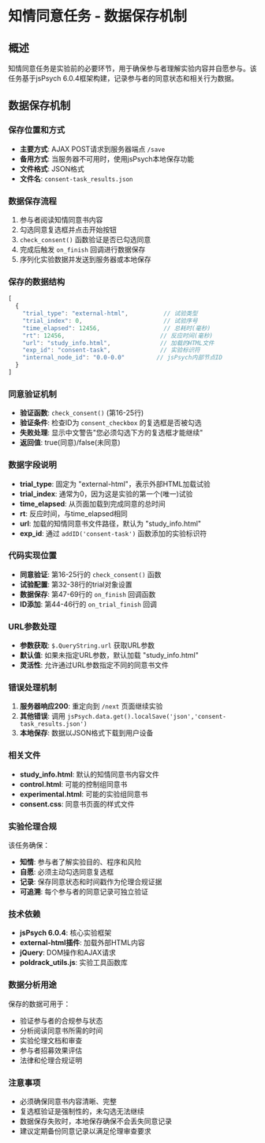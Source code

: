 # 知情同意任务 - 数据保存机制

## 概述
知情同意任务是实验前的必要环节，用于确保参与者理解实验内容并自愿参与。该任务基于jsPsych 6.0.4框架构建，记录参与者的同意状态和相关行为数据。

## 数据保存机制

### 保存位置和方式
- **主要方式**: AJAX POST请求到服务器端点 `/save`
- **备用方式**: 当服务器不可用时，使用jsPsych本地保存功能
- **文件格式**: JSON格式
- **文件名**: `consent-task_results.json`

### 数据保存流程
1. 参与者阅读知情同意书内容
2. 勾选同意复选框并点击开始按钮
3. `check_consent()` 函数验证是否已勾选同意
4. 完成后触发 `on_finish` 回调进行数据保存
5. 序列化实验数据并发送到服务器或本地保存

### 保存的数据结构
```javascript
[
  {
    "trial_type": "external-html",          // 试验类型
    "trial_index": 0,                       // 试验序号
    "time_elapsed": 12456,                  // 总耗时(毫秒)
    "rt": 12456,                           // 反应时间(毫秒)
    "url": "study_info.html",              // 加载的HTML文件
    "exp_id": "consent-task",              // 实验标识符
    "internal_node_id": "0.0-0.0"         // jsPsych内部节点ID
  }
]
```

### 同意验证机制
- **验证函数**: `check_consent()` (第16-25行)
- **验证条件**: 检查ID为 `consent_checkbox` 的复选框是否被勾选
- **失败处理**: 显示中文警告"您必须勾选下方的复选框才能继续"
- **返回值**: true(同意)/false(未同意)

### 数据字段说明
- **trial_type**: 固定为 "external-html"，表示外部HTML加载试验
- **trial_index**: 通常为0，因为这是实验的第一个(唯一)试验
- **time_elapsed**: 从页面加载到完成同意的总时间
- **rt**: 反应时间，与time_elapsed相同
- **url**: 加载的知情同意书文件路径，默认为 "study_info.html"
- **exp_id**: 通过 `addID('consent-task')` 函数添加的实验标识符

### 代码实现位置
- **同意验证**: 第16-25行的 `check_consent()` 函数
- **试验配置**: 第32-38行的trial对象设置
- **数据保存**: 第47-69行的 `on_finish` 回调函数
- **ID添加**: 第44-46行的 `on_trial_finish` 回调

### URL参数处理
- **参数获取**: `$.QueryString.url` 获取URL参数
- **默认值**: 如果未指定URL参数，默认加载 "study_info.html"
- **灵活性**: 允许通过URL参数指定不同的同意书文件

### 错误处理机制
1. **服务器响应200**: 重定向到 `/next` 页面继续实验
2. **其他错误**: 调用 `jsPsych.data.get().localSave('json','consent-task_results.json')`
3. **本地保存**: 数据以JSON格式下载到用户设备

### 相关文件
- **study_info.html**: 默认的知情同意书内容文件
- **control.html**: 可能的控制组同意书
- **experimental.html**: 可能的实验组同意书
- **consent.css**: 同意书页面的样式文件

### 实验伦理合规
该任务确保：
- **知情**: 参与者了解实验目的、程序和风险
- **自愿**: 必须主动勾选同意复选框
- **记录**: 保存同意状态和时间戳作为伦理合规证据
- **可追溯**: 每个参与者的同意记录可独立验证

### 技术依赖
- **jsPsych 6.0.4**: 核心实验框架
- **external-html插件**: 加载外部HTML内容
- **jQuery**: DOM操作和AJAX请求
- **poldrack_utils.js**: 实验工具函数库

### 数据分析用途
保存的数据可用于：
- 验证参与者的合规参与状态
- 分析阅读同意书所需的时间
- 实验伦理文档和审查
- 参与者招募效果评估
- 法律和伦理合规证明

### 注意事项
- 必须确保同意书内容清晰、完整
- 复选框验证是强制性的，未勾选无法继续
- 数据保存失败时，本地保存确保不会丢失同意记录
- 建议定期备份同意记录以满足伦理审查要求